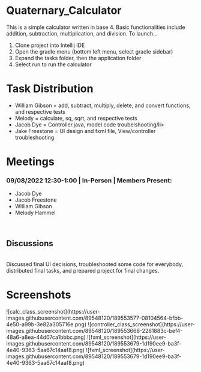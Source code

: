 <h1>Quaternary_Calculator</h1>

This is a simple calculator written in base 4. Basic functionalities include addition, subtraction, multiplication, and division.
To launch...
<ol>
  <li>Clone project into Intellij IDE </li>
  <li>Open the gradle menu (bottom left menu, select gradle sidebar)</li>
  <li>Expand the tasks folder, then the application folder</li>
  <li>Select run to run the calculator</li>
</ol>

<h1>Task Distribution</h1>
<ul>
  <li>William Gibson = add, subtract, multiply, delete, and convert functions, and respective tests</li> 
  <li>Melody = calculate, sq, sqrt, and respective tests</li>
  <li>Jacob Dye = Controller.java, model code troubelshooting/li>
  <li>Jake Freestone = UI design and fxml file, View/controller troubleshooting</li>
</ul>

<h1>Meetings</h1>
<h3>09/08/2022 12:30-1:00 | In-Person | Members Present:</h3>
<ul>
  <li>Jacob Dye</li>
  <li>Jacob Freestone</li>
  <li>William Gibson</li>
  <li>Melody Hammel</li>
</ul>
<br>
<h2>Discussions</h2>
<br>
Discussed final UI decisions, troubleshooted some code for everybody, distributed final tasks, and prepared project for final changes. 

<h1>Screenshots</h1>
![calc_class_screenshot](https://user-images.githubusercontent.com/89548120/189553577-08104564-bfbb-4e50-a99b-3e82a305716e.png)
![controller_class_screenshot](https://user-images.githubusercontent.com/89548120/189553666-2261883c-bef4-48a6-a8ea-44d07ca1bbbc.png)
![fxml_screenshot](https://user-images.githubusercontent.com/89548120/189553679-1d190ee9-ba3f-4e40-9363-5aa67c14aaf8.png)
![fxml_screenshot](https://user-images.githubusercontent.com/89548120/189553679-1d190ee9-ba3f-4e40-9363-5aa67c14aaf8.png)

